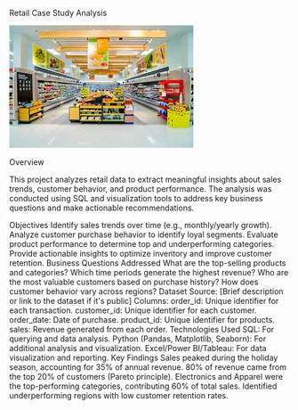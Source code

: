 Retail Case Study Analysis

![Retail store](https://github.com/Neelb8800/Python-Retail-Case-Study-/blob/main/th.jpeg)


Overview

This project analyzes retail data to extract meaningful insights about sales trends, customer behavior, and product performance. The analysis was conducted using SQL and visualization tools to address key business questions and make actionable recommendations.

Objectives
Identify sales trends over time (e.g., monthly/yearly growth).
Analyze customer purchase behavior to identify loyal segments.
Evaluate product performance to determine top and underperforming categories.
Provide actionable insights to optimize inventory and improve customer retention.
Business Questions Addressed
What are the top-selling products and categories?
Which time periods generate the highest revenue?
Who are the most valuable customers based on purchase history?
How does customer behavior vary across regions?
Dataset
Source: [Brief description or link to the dataset if it's public]
Columns:
order_id: Unique identifier for each transaction.
customer_id: Unique identifier for each customer.
order_date: Date of purchase.
product_id: Unique identifier for products.
sales: Revenue generated from each order.
Technologies Used
SQL: For querying and data analysis.
Python (Pandas, Matplotlib, Seaborn): For additional analysis and visualization.
Excel/Power BI/Tableau: For data visualization and reporting.
Key Findings
Sales peaked during the holiday season, accounting for 35% of annual revenue.
80% of revenue came from the top 20% of customers (Pareto principle).
Electronics and Apparel were the top-performing categories, contributing 60% of total sales.
Identified underperforming regions with low customer retention rates.
